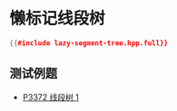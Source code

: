 # 懒标记线段树

```cpp
{{#include lazy-segment-tree.hpp.full}}
```

## 测试例题

- [P3372 线段树 1](https://www.luogu.com.cn/problem/P3372)
